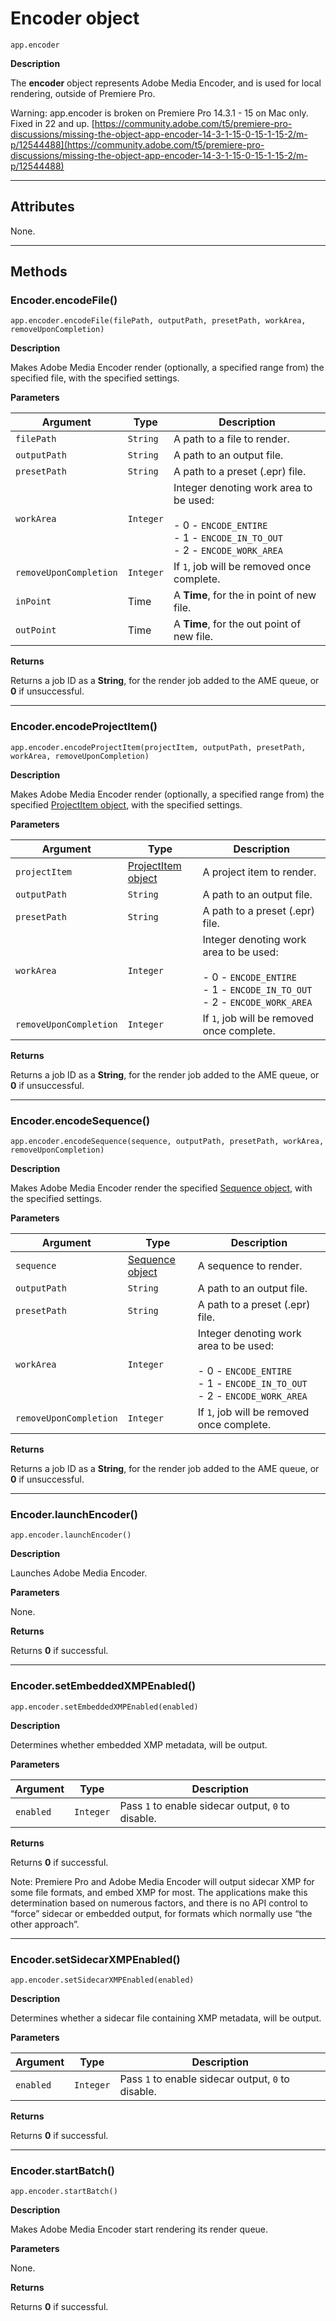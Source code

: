 # Encoder object

`app.encoder`

**Description**

The **encoder** object represents Adobe Media Encoder, and is used for local rendering, outside of Premiere Pro.

Warning: app.encoder is broken on Premiere Pro 14.3.1 - 15 on Mac only. Fixed in 22 and up.
[https://community.adobe.com/t5/premiere-pro-discussions/missing-the-object-app-encoder-14-3-1-15-0-15-1-15-2/m-p/12544488](https://community.adobe.com/t5/premiere-pro-discussions/missing-the-object-app-encoder-14-3-1-15-0-15-1-15-2/m-p/12544488)

---

## Attributes

None.

---

## Methods

### Encoder.encodeFile()

`app.encoder.encodeFile(filePath, outputPath, presetPath, workArea, removeUponCompletion)`

**Description**

Makes Adobe Media Encoder render (optionally, a specified range from) the specified file, with the specified settings.

**Parameters**

| Argument               | Type      | Description                                                                                                                     |
|------------------------|-----------|---------------------------------------------------------------------------------------------------------------------------------|
| `filePath`             | `String`  | A path to a file to render.                                                                                                     |
| `outputPath`           | `String`  | A path to an output file.                                                                                                       |
| `presetPath`           | `String`  | A path to a preset (.epr) file.                                                                                                 |
| `workArea`             | `Integer` | Integer denoting work area to be used:<br/><br/>- 0 - `ENCODE_ENTIRE`<br/>- 1 - `ENCODE_IN_TO_OUT`<br/>- 2 - `ENCODE_WORK_AREA` |
| `removeUponCompletion` | `Integer` | If `1`, job will be removed once complete.                                                                                      |
| `inPoint`              | Time      | A **Time**, for the in point of new file.                                                                                       |
| `outPoint`             | Time      | A **Time**, for the out point of new file.                                                                                      |

**Returns**

Returns a job ID as a **String**, for the render job added to the AME queue, or **0** if unsuccessful.

---

### Encoder.encodeProjectItem()

`app.encoder.encodeProjectItem(projectItem, outputPath, presetPath, workArea, removeUponCompletion)`

**Description**

Makes Adobe Media Encoder render (optionally, a specified range from) the specified [ProjectItem object](../item/projectitem.md#projectitem), with the specified settings.

**Parameters**

| Argument               | Type                                                     | Description                                                                                                                     |
|------------------------|----------------------------------------------------------|---------------------------------------------------------------------------------------------------------------------------------|
| `projectItem`          | [ProjectItem object](../item/projectitem.md#projectitem) | A project item to render.                                                                                                       |
| `outputPath`           | `String`                                                 | A path to an output file.                                                                                                       |
| `presetPath`           | `String`                                                 | A path to a preset (.epr) file.                                                                                                 |
| `workArea`             | `Integer`                                                | Integer denoting work area to be used:<br/><br/>- 0 - `ENCODE_ENTIRE`<br/>- 1 - `ENCODE_IN_TO_OUT`<br/>- 2 - `ENCODE_WORK_AREA` |
| `removeUponCompletion` | `Integer`                                                | If `1`, job will be removed once complete.                                                                                      |

**Returns**

Returns a job ID as a **String**, for the render job added to the AME queue, or **0** if unsuccessful.

---

### Encoder.encodeSequence()

`app.encoder.encodeSequence(sequence, outputPath, presetPath, workArea, removeUponCompletion)`

**Description**

Makes Adobe Media Encoder render the specified [Sequence object](../sequence/sequence.md#sequence), with the specified settings.

**Parameters**

| Argument               | Type                                                | Description                                                                                                                     |
|------------------------|-----------------------------------------------------|---------------------------------------------------------------------------------------------------------------------------------|
| `sequence`             | [Sequence object](../sequence/sequence.md#sequence) | A sequence to render.                                                                                                           |
| `outputPath`           | `String`                                            | A path to an output file.                                                                                                       |
| `presetPath`           | `String`                                            | A path to a preset (.epr) file.                                                                                                 |
| `workArea`             | `Integer`                                           | Integer denoting work area to be used:<br/><br/>- 0 - `ENCODE_ENTIRE`<br/>- 1 - `ENCODE_IN_TO_OUT`<br/>- 2 - `ENCODE_WORK_AREA` |
| `removeUponCompletion` | `Integer`                                           | If `1`, job will be removed once complete.                                                                                      |

**Returns**

Returns a job ID as a **String**, for the render job added to the AME queue, or **0** if unsuccessful.

---

### Encoder.launchEncoder()

`app.encoder.launchEncoder()`

**Description**

Launches Adobe Media Encoder.

**Parameters**

None.

**Returns**

Returns **0** if successful.

---

### Encoder.setEmbeddedXMPEnabled()

`app.encoder.setEmbeddedXMPEnabled(enabled)`

**Description**

Determines whether embedded XMP metadata, will be output.

**Parameters**

| Argument   | Type      | Description                                        |
|------------|-----------|----------------------------------------------------|
| `enabled`  | `Integer` | Pass `1` to enable sidecar output, `0` to disable. |

**Returns**

Returns **0** if successful.

Note: Premiere Pro and Adobe Media Encoder will output sidecar XMP for some file formats, and embed XMP for most. The applications make this determination based on numerous factors, and there is no API control to “force” sidecar or embedded output, for formats which normally use “the other approach”.

---

### Encoder.setSidecarXMPEnabled()

`app.encoder.setSidecarXMPEnabled(enabled)`

**Description**

Determines whether a sidecar file containing XMP metadata, will be output.

**Parameters**

| Argument   | Type      | Description                                        |
|------------|-----------|----------------------------------------------------|
| `enabled`  | `Integer` | Pass `1` to enable sidecar output, `0` to disable. |

**Returns**

Returns **0** if successful.

---

### Encoder.startBatch()

`app.encoder.startBatch()`

**Description**

Makes Adobe Media Encoder start rendering its render queue.

**Parameters**

None.

**Returns**

Returns **0** if successful.
